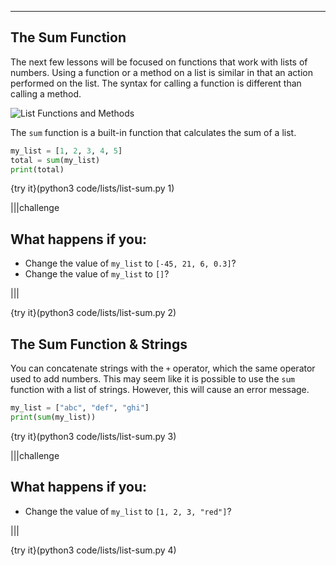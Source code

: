 ---

## The Sum Function

The next few lessons will be focused on functions that work with lists of numbers. Using a function or a method on a list is similar in that an action performed on the list. The syntax for calling a function is different than calling a method.

![List Functions and Methods](.guides/images/list-functions-methods.png)

The `sum` function is a built-in function that calculates the sum of a list.

```python
my_list = [1, 2, 3, 4, 5]
total = sum(my_list)
print(total)
```

{try it}(python3 code/lists/list-sum.py 1)

|||challenge
## What happens if you:
* Change the value of `my_list` to `[-45, 21, 6, 0.3]`?
* Change the value of `my_list` to `[]`?

|||

{try it}(python3 code/lists/list-sum.py 2)

## The Sum Function & Strings

You can concatenate strings with the `+` operator, which the same operator used to add numbers. This may seem like it is possible to use the `sum` function with a list of strings. However, this will cause an error message.

```python
my_list = ["abc", "def", "ghi"]
print(sum(my_list))
```

{try it}(python3 code/lists/list-sum.py 3)

|||challenge
## What happens if you:
* Change the value of `my_list` to `[1, 2, 3, "red"]`?

|||

{try it}(python3 code/lists/list-sum.py 4)
